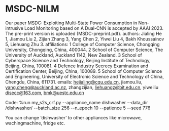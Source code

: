 # MSDC-NILM
Our paper MSDC: Exploiting Multi-State Power Consumption in Non-intrusive Load Monitoring based on A Dual-CNN is accepted by AAAI 2023. The pre-print version is uploaded (MSDC-preprint.pdf).
authors: Jialing He 1, Jiamou Liu 2, Zijian Zhang 3, Yang Chen 2,  Yiwei Liu 4,  Bakh Khoussainov 5, Liehuang Zhu 3.
affiliations: 1 College of Computer Science, Chongqing University, Chongqing, China, 400044.
              2 School of Computer Science, The University of Auckland, Auckland 1142, New Zealand.
              3 School of Cyberspace Science and Technology, Beijing Institute of Technology, Beijing, China, 100081.
              4 Defence Industry Secrecy Examination and Certification Center, Beijing, China, 100089.
              5 School of Computer Science and Engineering, University of Electronic Science and Technology of China, Chengdu, China, 611731.
emails: hejialing@cqu.edu.cn, jiamou.liu, yang.cheng@auckland.ac.nz, zhangzijian, liehuangz@bit.edu.cn, yiweiliu disecc@163.com, bmk@uestc.edu.cn

Code:
%run my_s2s_crf.py --appliance_name dishwasher --data_dir /dishwasher/ --batch_size 256 --n_epoch 10 --patience 5 --seed 776

You can change ‘dishwasher’ to other appliances like microwave, wachingmachine, fridge etc. 
